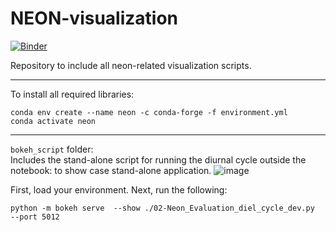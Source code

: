 # NEON-visualization
[![Binder](https://mybinder.org/badge_logo.svg)](https://mybinder.org/v2/gh/NCAR/NEON-visualization.git/main)

Repository to include all neon-related visualization scripts. 

--------------
To install all required libraries:
```
conda env create --name neon -c conda-forge -f environment.yml
conda activate neon
```
--------------
``bokeh_script`` folder:  
Includes the stand-alone script for running the diurnal cycle outside the notebook: to show case stand-alone application. 
![image](https://user-images.githubusercontent.com/17344536/128048052-b31c3d8c-1f0d-4148-aef1-fd64b04d8526.png)

First, load your environment. 
Next, run the following:
```
python -m bokeh serve  --show ./02-Neon_Evaluation_diel_cycle_dev.py  --port 5012
```
